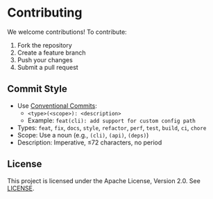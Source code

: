 # Contributing

We welcome contributions! To contribute:

1. Fork the repository
2. Create a feature branch
3. Push your changes
4. Submit a pull request

## Commit Style

- Use [Conventional Commits](https://www.conventionalcommits.org/en/v1.0.0/):
  - `<type>(<scope>): <description>`
  - Example: `feat(cli): add support for custom config path`
- Types: `feat`, `fix`, `docs`, `style`, `refactor`, `perf`, `test`, `build`, `ci`, `chore`
- Scope: Use a noun (e.g., `(cli)`, `(api)`, `(deps)`)
- Description: Imperative, ≤72 characters, no period

## License

This project is licensed under the Apache License, Version 2.0. See [LICENSE](../LICENSE).
